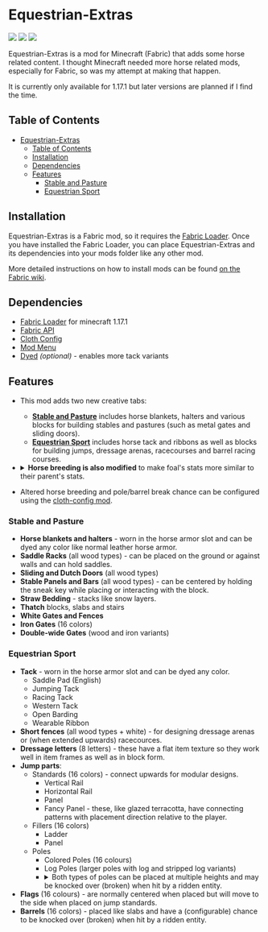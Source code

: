 # Equestrian-Extras
![](https://img.shields.io/badge/environment-both-4caf50?style=flat-square)
![](https://img.shields.io/badge/mod%20loader-fabric-d64541?style=flat-square)
![](https://img.shields.io/badge/minecraft%20version-1.17.1-1976d2?style=flat-square)

Equestrian-Extras is a mod for Minecraft (Fabric) that adds some horse related content. I thought Minecraft needed more horse related mods, especially for Fabric, so was my attempt at making that happen.

It is currently only available for 1.17.1 but later versions are planned if I find the time.

## Table of Contents
- [Equestrian-Extras](#equestrian-extras)
  - [Table of Contents](#table-of-contents)
  - [Installation](#installation)
  - [Dependencies](#dependencies)
  - [Features](#features)
    - [Stable and Pasture](#stable-and-pasture)
    - [Equestrian Sport](#equestrian-sport)

## Installation
Equestrian-Extras is a Fabric mod, so it requires the [Fabric Loader](https://fabricmc.net/use/installer/). Once you have installed the Fabric Loader, you can place Equestrian-Extras and its dependencies into your mods folder like any other mod.

More detailed instructions on how to install mods can be found [on the Fabric wiki](https://fabricmc.net/wiki/player:tutorials:adding_mods).

## Dependencies
 - [Fabric Loader](https://fabricmc.net/use/installer/) for minecraft 1.17.1
 - [Fabric API](https://www.curseforge.com/minecraft/mc-mods/fabric-api)
 - [Cloth Config](https://www.curseforge.com/minecraft/mc-mods/cloth-config)
 - [Mod Menu](https://www.curseforge.com/minecraft/mc-mods/modmenu)
 - [Dyed](https://www.curseforge.com/minecraft/mc-mods/dyed) _(optional)_ - enables more tack variants

## Features
- This mod adds two new creative tabs:
  - **[Stable and Pasture](#stable-and-pasture)** includes horse blankets, halters and various blocks for building stables and pastures (such as metal gates and sliding doors).
  - **[Equestrian Sport](#equestrian-sport)** includes horse tack and ribbons as well as blocks for building jumps, dressage arenas, racecourses and barrel racing courses.
-  <details>
   <summary><b> Horse breeding is also modified</b> to make foal's stats more similar to their parent's stats.</summary>

   - A random number between 0 and 1 is generated as a random weight so the initial foal stat can be anywhere between the two parent stats.
   - A random number between the max and min percents of the base vanilla stat is generated as a bonus to be added to the foal's stat.
   - The actual calculation is:
      ```
      foalStat = ((parent1Stat)*randomWeight) + (parent2Stat*(1-randomWeight)) + bonus
      ```
   - Finally, the stat is checked to make sure it is less than the max and greater than the min breedable stats (if not, it is set to the max or min value it goes past).

   </details>
- Altered horse breeding and pole/barrel break chance can be configured using the [cloth-config mod](https://modrinth.com/mod/cloth-config).

### Stable and Pasture
 - **Horse blankets and halters** - worn in the horse armor slot and can be dyed any color like normal leather horse armor.
 - **Saddle Racks** (all wood types) - can be placed on the ground or against walls and can hold saddles.
 - **Sliding and Dutch Doors** (all wood types)
 - **Stable Panels and Bars** (all wood types) - can be centered by holding the sneak key while placing or interacting with the block.
 - **Straw Bedding** - stacks like snow layers.
 - **Thatch** blocks, slabs and stairs
 - **White Gates and Fences**
 - **Iron Gates** (16 colors)
 - **Double-wide Gates** (wood and iron variants)
 
### Equestrian Sport
 - **Tack** - worn in the horse armor slot and can be dyed any color.
   - Saddle Pad (English)
   - Jumping Tack
   - Racing Tack
   - Western Tack
   - Open Barding
   - Wearable Ribbon
 - **Short fences** (all wood types + white) - for designing dressage arenas or (when extended upwards) racecources.
 - **Dressage letters** (8 letters) - these have a flat item texture so they work well in item frames as well as in block form.
 - **Jump parts**:
   - Standards (16 colors) - connect upwards for modular designs.
     - Vertical Rail
     - Horizontal Rail
     - Panel
     - Fancy Panel - these, like glazed terracotta, have connecting patterns with placement direction relative to the player.
   - Fillers (16 colors)
     - Ladder
     - Panel
   - Poles
     - Colored Poles (16 colours)
     - Log Poles (larger poles with log and stripped log variants)
     - <details>
       <summary>Both types of poles can be placed at multiple heights and may be knocked over (broken) when hit by a ridden entity.</summary>
       <ul>
        <li> Poles are placed like slabs (single or double).
        <li> Poles can be shifted up and down by right-clicking them with an empty hand for more height options.
        <li> Sneaking while placing a pole will place it in the lowest position.
        <li> Poles have a (configurable) chance to be broken when hit by a ridden entity.
        <li> Poles emit a redstone signal when they are hit by a ridden entity.
       </ul>
       </details>
 - **Flags** (16 colours) - are normally centered when placed but will move to the side when placed on jump standards.
 - **Barrels** (16 colors) - placed like slabs and have a (configurable) chance to be knocked over (broken) when hit by a ridden entity.
